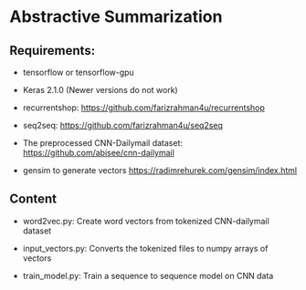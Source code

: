 # Abstractive Summarization

## Requirements:
+ tensorflow or tensorflow-gpu

+ Keras 2.1.0 (Newer versions do not work)

+ recurrentshop: https://github.com/farizrahman4u/recurrentshop

+ seq2seq: https://github.com/farizrahman4u/seq2seq

+ The preprocessed CNN-Dailymail dataset: https://github.com/abisee/cnn-dailymail

+ gensim to generate vectors https://radimrehurek.com/gensim/index.html

## Content

+ word2vec.py: Create word vectors from tokenized CNN-dailymail dataset

+ input_vectors.py: Converts the tokenized files to numpy arrays of vectors

+ train_model.py: Train a sequence to sequence model on CNN data
